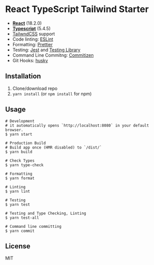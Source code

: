 # React TypeScript Tailwind Starter

- **[React](https://facebook.github.io/react/)** (18.2.0)
- **[Typescript](https://www.typescriptlang.org/)** (5.4.5)
- [TailwndCSS](http://tailwindcss.com/) support
- Code linting: [ESLint](https://github.com/eslint/eslint)
- Formatting: [Prettier](https://github.com/prettier/prettier)
- Testing: [Jest](https://facebook.github.io/jest/) and [Testing Library](https://testing-library.com/)
- Command Line Commitng: [Commitizen](https://github.com/commitizen)
- Git Hooks: [husky](https://github.com/typicode/husky)

## Installation

1. Clone/download repo
2. `yarn install` (or `npm install` for npm)

## Usage

```
# Development
# it automatically opens `http://localhost:8080` in your default browser.
$ yarn start

# Production Build
# Build app once (HMR disabled) to `/dist/`
$ yarn build

# Check Types
$ yarn type-check

# Formatting
$ yarn format

# Linting
$ yarn lint

# Testing
$ yarn test

# Testing and Type Checking, Linting
$ yarn test-all

# Command line committing
$ yarn commit
```

## License

MIT
